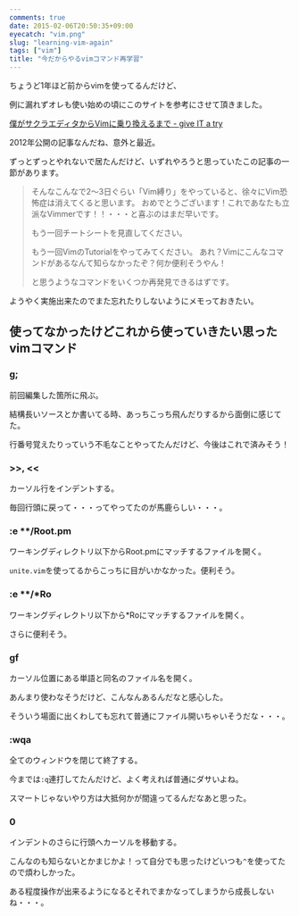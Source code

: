 ```yaml
---
comments: true
date: 2015-02-06T20:50:35+09:00
eyecatch: "vim.png"
slug: "learning-vim-again"
tags: ["vim"]
title: "今だからやるvimコマンド再学習"
---
```


ちょうど1年ほど前からvimを使ってるんだけど、

例に漏れずオレも使い始めの頃にこのサイトを参考にさせて頂きました。

[僕がサクラエディタからVimに乗り換えるまで - give IT a try](http://blog.jnito.com/entry/20120101/1325420213)

2012年公開の記事なんだね、意外と最近。

ずっとずっとやれないで居たんだけど、いずれやろうと思っていたこの記事の一節があります。

>そんなこんなで2〜3日ぐらい「Vim縛り」をやっていると、徐々にVim恐怖症は消えてくると思います。
>おめでとうございます！これであなたも立派なVimmerです！！・・・と喜ぶのはまだ早いです。
>
>もう一回チートシートを見直してください。
>
>もう一回VimのTutorialをやってみてください。
>あれ？Vimにこんなコマンドがあるなんて知らなかったぞ？何か便利そうやん！
>
>と思うようなコマンドをいくつか再発見できるはずです。

ようやく実施出来たのでまた忘れたりしないようにメモっておきたい。

## 使ってなかったけどこれから使っていきたい思ったvimコマンド

### g;

前回編集した箇所に飛ぶ。

結構長いソースとか書いてる時、あっちこっち飛んだりするから面倒に感じてた。

行番号覚えたりっていう不毛なことやってたんだけど、今後はこれで済みそう！

### >>, <<

カーソル行をインデントする。

毎回行頭に戻って・・・ってやってたのが馬鹿らしい・・・。

### :e \*\*/Root.pm

ワーキングディレクトリ以下からRoot.pmにマッチするファイルを開く。

`unite.vim`を使ってるからこっちに目がいかなかった。便利そう。

### :e \*\*/\*Ro

ワーキングディレクトリ以下から\*Roにマッチするファイルを開く。

さらに便利そう。

### gf

カーソル位置にある単語と同名のファイル名を開く。

あんまり使わなそうだけど、こんなんあるんだなと感心した。

そういう場面に出くわしても忘れて普通にファイル開いちゃいそうだな・・・。

### :wqa

全てのウィンドウを閉じて終了する。

今までは`:q`連打してたんだけど、よく考えれば普通にダサいよね。

スマートじゃないやり方は大抵何かが間違ってるんだなあと思った。

### 0

インデントのさらに行頭へカーソルを移動する。

こんなのも知らないとかまじかよ！って自分でも思ったけどいつも`^`を使ってたので煩わしかった。

ある程度操作が出来るようになるとそれでまかなってしまうから成長しないね・・・。
